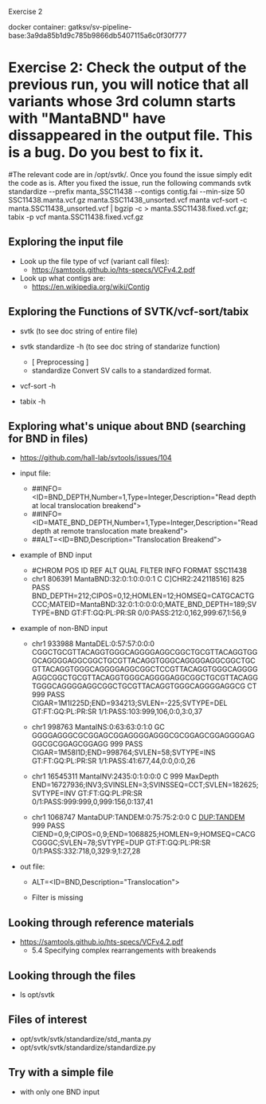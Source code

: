 Exercise 2

docker container: gatksv/sv-pipeline-base:3a9da85b1d9c785b9866db5407115a6c0f30f777

# Exercise 2: Check the output of the previous run, you will notice that all variants whose 3rd column starts with "MantaBND" have dissappeared in the output file. This is a bug. Do you best to fix it.
#The relevant code are in /opt/svtk/. Once you found the issue simply edit the code as is. After you fixed the issue, run the following commands
svtk standardize --prefix manta_SSC11438 --contigs contig.fai --min-size 50 SSC11438.manta.vcf.gz manta.SSC11438_unsorted.vcf manta
vcf-sort -c manta.SSC11438_unsorted.vcf | bgzip -c > manta.SSC11438.fixed.vcf.gz;
tabix -p vcf manta.SSC11438.fixed.vcf.gz

## Exploring the input file 
- Look up the file type of vcf (variant call files): 
    - https://samtools.github.io/hts-specs/VCFv4.2.pdf
- Look up what contigs are:
    - https://en.wikipedia.org/wiki/Contig 

## Exploring the Functions of SVTK/vcf-sort/tabix
- svtk (to see doc string of entire file)
- svtk standardize -h (to see doc string of standarize function)
    - [ Preprocessing ] 
    - standardize    Convert SV calls to a standardized format.

- vcf-sort -h
- tabix -h 

## Exploring what's unique about BND (searching for BND in files)
- https://github.com/hall-lab/svtools/issues/104 
- input file:
    - ##INFO=<ID=BND_DEPTH,Number=1,Type=Integer,Description="Read depth at local translocation breakend">
    - ##INFO=<ID=MATE_BND_DEPTH,Number=1,Type=Integer,Description="Read depth at remote translocation mate breakend">
    - ##ALT=<ID=BND,Description="Translocation Breakend">

- example of BND input
    - #CHROM	POS	ID	REF	ALT	QUAL	FILTER	INFO	FORMAT	SSC11438
    - chr1	806391	MantaBND:32:0:1:0:0:0:1	C	C]CHR2:242118516]	825	PASS	BND_DEPTH=212;CIPOS=0,12;HOMLEN=12;HOMSEQ=CATGCACTGCCC;MATEID=MantaBND:32:0:1:0:0:0:0;MATE_BND_DEPTH=189;SVTYPE=BND	GT:FT:GQ:PL:PR:SR	0/0:PASS:212:0,162,999:67,1:56,9

- example of non-BND input

    - chr1	933988	MantaDEL:0:57:57:0:0:0	CGGCTGCGTTACAGGTGGGCAGGGGAGGCGGCTGCGTTACAGGTGGGCAGGGGAGGCGGCTGCGTTACAGGTGGGCAGGGGAGGCGGCTGCGTTACAGGTGGGCAGGGGAGGCGGCTCCGTTACAGGTGGGCAGGGGAGGCGGCTGCGTTACAGGTGGGCAGGGGAGGCGGCTGCGTTACAGGTGGGCAGGGGAGGCGGCTGCGTTACAGGTGGGCAGGGGAGGCG	CT	999	PASS	CIGAR=1M1I225D;END=934213;SVLEN=-225;SVTYPE=DEL	GT:FT:GQ:PL:PR:SR	1/1:PASS:103:999,106,0:0,3:0,37

    - chr1	998763	MantaINS:0:63:63:0:1:0	GC	GGGGAGGGCGCGGAGCGGAGGGGAGGGCGCGGAGCGGAGGGGAGGGCGCGGAGCGGAGG	999	PASS	CIGAR=1M58I1D;END=998764;SVLEN=58;SVTYPE=INS	GT:FT:GQ:PL:PR:SR	1/1:PASS:41:677,44,0:0,0:0,26

    - chr1	16545311	MantaINV:2435:0:1:0:0:0	C	<INV>	999	MaxDepth	END=16727936;INV3;SVINSLEN=3;SVINSSEQ=CCT;SVLEN=182625;SVTYPE=INV	GT:FT:GQ:PL:PR:SR	0/1:PASS:999:999,0,999:156,0:137,41

    - chr1	1068747	MantaDUP:TANDEM:0:75:75:2:0:0	C	<DUP:TANDEM>	999	PASS	CIEND=0,9;CIPOS=0,9;END=1068825;HOMLEN=9;HOMSEQ=CACGCGGGC;SVLEN=78;SVTYPE=DUP	GT:FT:GQ:PL:PR:SR	0/1:PASS:332:718,0,329:9,1:27,28

- out file:
    - ALT=<ID=BND,Description="Translocation">

    - Filter <BND> is missing 

## Looking through reference materials
- https://samtools.github.io/hts-specs/VCFv4.2.pdf
    - 5.4 Specifying complex rearrangements with breakends

## Looking through the files 
- ls opt/svtk

## Files of interest
- opt/svtk/svtk/standardize/std_manta.py
- opt/svtk/svtk/standardize/standardize.py

## Try with a simple file
- with only one BND input